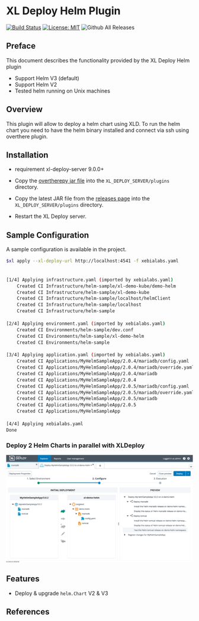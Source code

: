 # XL Deploy Helm Plugin

[![Build Status][xld-helm-plugin-travis-image]][xld-helm-plugin-travis-url]
[![License: MIT][xld-helm-plugin-license-image]][xld-helm-plugin-license-url]
![Github All Releases][xld-helm-plugin-downloads-image]

[xld-helm-plugin-travis-image]: https://travis-ci.org/xebialabs-community/xld-helm-plugin.svg?branch=master
[xld-helm-plugin-travis-url]: https://travis-ci.org/xebialabs-community/xld-helm-plugin
[xld-helm-plugin-license-image]: https://img.shields.io/badge/License-MIT-yellow.svg
[xld-helm-plugin-license-url]: https://opensource.org/licenses/MIT
[xld-helm-plugin-downloads-image]: https://img.shields.io/github/downloads/xebialabs-community/xld-helm-plugin/total.svg

## Preface

This document describes the functionality provided by the XL Deploy Helm plugin

* Support Helm V3 (default)
* Support Helm V2
* Tested helm running on Unix machines

## Overview

This plugin will allow to deploy a helm chart using XLD. To run the helm chart you need to have the helm binary installed and connect via ssh using overthere plugin.

## Installation

* requirement xl-deploy-server 9.0.0+
* Copy the [overtherepy jar file](https://github.com/xebialabs-community/overthere-pylib/releases/download/v0.0.4/overtherepy-0.0.4.jar) into the `XL_DEPLOY_SERVER/plugins` directory.

* Copy the latest JAR file from the [releases page](https://github.com/xebialabs-community/xld-helm-plugin/releases) into the `XL_DEPLOY_SERVER/plugins` directory.
* Restart the XL Deploy server.

## Sample Configuration

A sample configuration is available in the project.

```bash
$xl apply --xl-deploy-url http://localhost:4541 -f xebialabs.yaml


[1/4] Applying infrastructure.yaml (imported by xebialabs.yaml)
    Created CI Infrastructure/helm-sample/xl-demo-kube/demo-helm
    Created CI Infrastructure/helm-sample/xl-demo-kube
    Created CI Infrastructure/helm-sample/localhost/helmClient
    Created CI Infrastructure/helm-sample/localhost
    Created CI Infrastructure/helm-sample

[2/4] Applying environment.yaml (imported by xebialabs.yaml)
    Created CI Environments/helm-sample/dev.conf
    Created CI Environments/helm-sample/xl-demo-helm
    Created CI Environments/helm-sample

[3/4] Applying application.yaml (imported by xebialabs.yaml)
    Created CI Applications/MyHelmSampleApp/2.0.4/mariadb/config.yaml
    Created CI Applications/MyHelmSampleApp/2.0.4/mariadb/override.yaml
    Created CI Applications/MyHelmSampleApp/2.0.4/mariadb
    Created CI Applications/MyHelmSampleApp/2.0.4
    Created CI Applications/MyHelmSampleApp/2.0.5/mariadb/config.yaml
    Created CI Applications/MyHelmSampleApp/2.0.5/mariadb/override.yaml
    Created CI Applications/MyHelmSampleApp/2.0.5/mariadb
    Created CI Applications/MyHelmSampleApp/2.0.5
    Created CI Applications/MyHelmSampleApp

[4/4] Applying xebialabs.yaml
Done
```

### Deploy 2 Helm Charts in parallel with XLDeploy

![image](images/deployment-helm.png)


## Features

* Deploy & upgrade `helm.Chart` V2 & V3


## References

